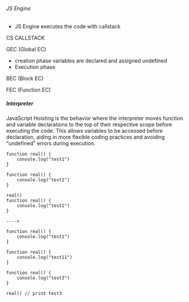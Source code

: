 ###### JS Engine
- JS Engine executes the code with callstack

CS CALLSTACK

GEC (Global EC)

- creation phase  variables are declared and assigned undefined
- Execution phase

BEC (Block EC)


FEC (Function EC)


##### Interpreter
JavaScript Hoisting is the behavior where the interpreter moves function and variable declarations to the top of their respective scope before executing the code. This allows variables to be accessed before declaration, aiding in more flexible coding practices and avoiding “undefined” errors during execution.


```
function real() {
    console.log("test1")
}

function real() {
    console.log("test1")
}

real()
function real() {
    console.log("test1")
}

---->

function real() {
    console.log("test1")
}

function real() {
    console.log("test11")
}

function real() {
    console.log("test3")
}

real() // print test3

```